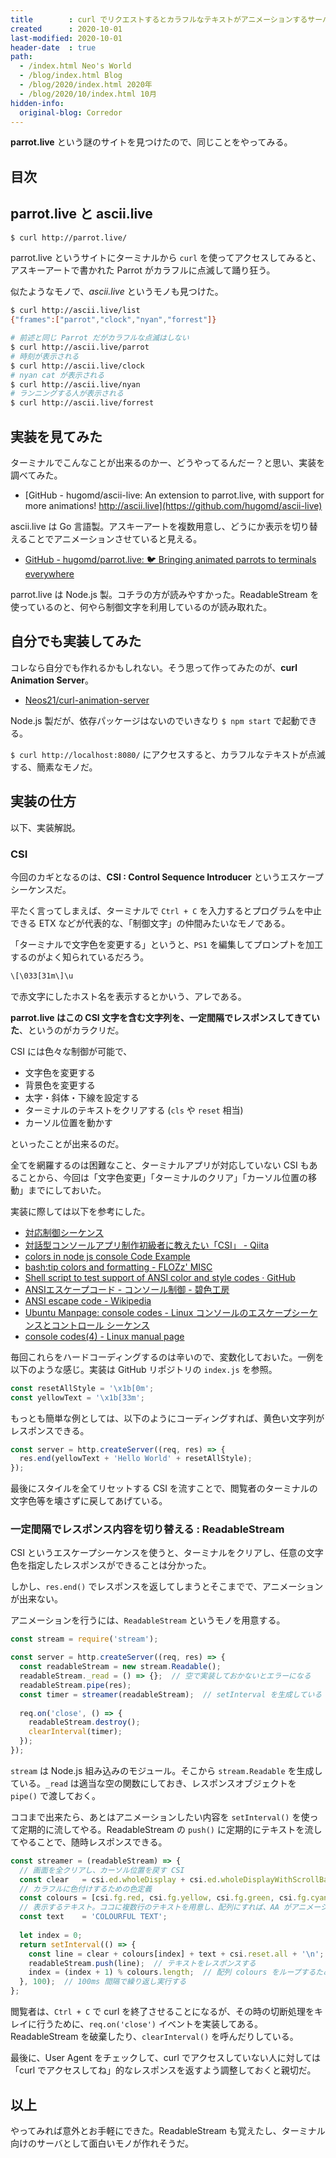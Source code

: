 ```yaml
---
title        : curl でリクエストするとカラフルなテキストがアニメーションするサーバを作る
created      : 2020-10-01
last-modified: 2020-10-01
header-date  : true
path:
  - /index.html Neo's World
  - /blog/index.html Blog
  - /blog/2020/index.html 2020年
  - /blog/2020/10/index.html 10月
hidden-info:
  original-blog: Corredor
---
```


__parrot.live__ という謎のサイトを見つけたので、同じことをやってみる。

## 目次

## parrot.live と ascii.live

```bash
$ curl http://parrot.live/
```

parrot.live というサイトにターミナルから `curl` を使ってアクセスしてみると、アスキーアートで書かれた Parrot がカラフルに点滅して踊り狂う。

似たようなモノで、_ascii.live_ というモノも見つけた。

```bash
$ curl http://ascii.live/list
{"frames":["parrot","clock","nyan","forrest"]}

# 前述と同じ Parrot だがカラフルな点滅はしない
$ curl http://ascii.live/parrot
# 時刻が表示される
$ curl http://ascii.live/clock
# nyan cat が表示される
$ curl http://ascii.live/nyan
# ランニングする人が表示される
$ curl http://ascii.live/forrest
```

## 実装を見てみた

ターミナルでこんなことが出来るのかー、どうやってるんだー？と思い、実装を調べてみた。

- [GitHub - hugomd/ascii-live: An extension to parrot.live, with support for more animations! http://ascii.live](https://github.com/hugomd/ascii-live)

ascii.live は Go 言語製。アスキーアートを複数用意し、どうにか表示を切り替えることでアニメーションさせていると見える。

- [GitHub - hugomd/parrot.live: 🐦 Bringing animated parrots to terminals everywhere](https://github.com/hugomd/parrot.live)

parrot.live は Node.js 製。コチラの方が読みやすかった。ReadableStream を使っているのと、何やら制御文字を利用しているのが読み取れた。

## 自分でも実装してみた

コレなら自分でも作れるかもしれない。そう思って作ってみたのが、__curl Animation Server__。

- [Neos21/curl-animation-server](https://github.com/Neos21/curl-animation-server)

Node.js 製だが、依存パッケージはないのでいきなり `$ npm start` で起動できる。

`$ curl http://localhost:8080/` にアクセスすると、カラフルなテキストが点滅する、簡素なモノだ。

## 実装の仕方

以下、実装解説。

### CSI

今回のカギとなるのは、__CSI : Control Sequence Introducer__ というエスケープシーケンスだ。

平たく言ってしまえば、ターミナルで `Ctrl + C` を入力するとプログラムを中止できる ETX などが代表的な、「制御文字」の仲間みたいなモノである。

「ターミナルで文字色を変更する」というと、`PS1` を編集してプロンプトを加工するのがよく知られているだろう。

```bash
\[\033[31m\]\u
```

で赤文字にしたホスト名を表示するとかいう、アレである。

__parrot.live はこの CSI 文字を含む文字列を、一定間隔でレスポンスしてきていた__、というのがカラクリだ。

CSI には色々な制御が可能で、

- 文字色を変更する
- 背景色を変更する
- 太字・斜体・下線を設定する
- ターミナルのテキストをクリアする (`cls` や `reset` 相当)
- カーソル位置を動かす

といったことが出来るのだ。

全てを網羅するのは困難なこと、ターミナルアプリが対応していない CSI もあることから、今回は「文字色変更」「ターミナルのクリア」「カーソル位置の移動」までにしておいた。

実装に際しては以下を参考にした。

- [対応制御シーケンス](https://ttssh2.osdn.jp/manual/4/ja/about/ctrlseq.html)
- [対話型コンソールアプリ制作初級者に教えたい「CSI」 - Qiita](https://qiita.com/ryoto20707/items/371ac1dd41da0bcb1f70)
- [colors in node js console Code Example](https://www.codegrepper.com/code-examples/javascript/colors+in+node+js+console)
- [bash:tip colors and formatting - FLOZz' MISC](https://misc.flogisoft.com/bash/tip_colors_and_formatting)
- [Shell script to test support of ANSI color and style codes · GitHub](https://gist.github.com/mxmerz/92e97cd27857a9ba787b)
- [ANSIエスケープコード - コンソール制御 - 碧色工房](https://www.mm2d.net/main/prog/c/console-02.html)
- [ANSI escape code - Wikipedia](https://en.wikipedia.org/wiki/ANSI_escape_code)
- [Ubuntu Manpage: console codes - Linux コンソールのエスケープシーケンスとコントロール シーケンス](http://manpages.ubuntu.com/manpages/bionic/ja/man4/console_codes.4.html)
- [console codes(4) - Linux manual page](https://man7.org/linux/man-pages/man4/console_codes.4.html)

毎回これらをハードコーディングするのは辛いので、変数化しておいた。一例を以下のような感じ。実装は GitHub リポジトリの `index.js` を参照。

```javascript
const resetAllStyle = '\x1b[0m';
const yellowText = '\x1b[33m';
```

もっとも簡単な例としては、以下のようにコーディングすれば、黄色い文字列がレスポンスできる。

```javascript
const server = http.createServer((req, res) => {
  res.end(yellowText + 'Hello World' + resetAllStyle);
});
```

最後にスタイルを全てリセットする CSI を流すことで、閲覧者のターミナルの文字色等を壊さずに戻してあげている。

### 一定間隔でレスポンス内容を切り替える : ReadableStream

CSI というエスケープシーケンスを使うと、ターミナルをクリアし、任意の文字色を指定したレスポンスができることは分かった。

しかし、`res.end()` でレスポンスを返してしまうとそこまでで、アニメーションが出来ない。

アニメーションを行うには、`ReadableStream` というモノを用意する。

```javascript
const stream = require('stream');

const server = http.createServer((req, res) => {
  const readableStream = new stream.Readable();
  readableStream._read = () => {};  // 空で実装しておかないとエラーになる
  readableStream.pipe(res);
  const timer = streamer(readableStream);  // setInterval を生成している・後述
  
  req.on('close', () => {
    readableStream.destroy();
    clearInterval(timer);
  });
});
```

`stream` は Node.js 組み込みのモジュール。そこから `stream.Readable` を生成している。`_read` は適当な空の関数にしておき、レスポンスオブジェクトを `pipe()` で渡しておく。

ココまで出来たら、あとはアニメーションしたい内容を `setInterval()` を使って定期的に流してやる。ReadableStream の `push()` に定期的にテキストを流してやることで、随時レスポンスできる。

```javascript
const streamer = (readableStream) => {
  // 画面を全クリアし、カーソル位置を戻す CSI
  const clear   = csi.ed.wholeDisplay + csi.ed.wholeDisplayWithScrollBack + csi.cu.cup;
  // カラフルに色付けするための色定義
  const colours = [csi.fg.red, csi.fg.yellow, csi.fg.green, csi.fg.cyan, csi.fg.blue, csi.fg.magenta, csi.fg.white];
  // 表示するテキスト。ココに複数行のテキストを用意し、配列にすれば、AA がアニメーションするような動きにできる
  const text    = 'COLOURFUL TEXT';
  
  let index = 0;
  return setInterval(() => {
    const line = clear + colours[index] + text + csi.reset.all + '\n';  // 末尾にリセットを組み込んでおく
    readableStream.push(line);  // テキストをレスポンスする
    index = (index + 1) % colours.length;  // 配列 colours をループするためのイディオム
  }, 100);  // 100ms 間隔で繰り返し実行する
};
```

閲覧者は、`Ctrl + C` で curl を終了させることになるが、その時の切断処理をキレイに行うために、`req.on('close')` イベントを実装してある。ReadableStream を破棄したり、`clearInterval()` を呼んだりしている。

最後に、User Agent をチェックして、curl でアクセスしていない人に対しては「curl でアクセスしてね」的なレスポンスを返すよう調整しておくと親切だ。

## 以上

やってみれば意外とお手軽にできた。ReadableStream も覚えたし、ターミナル向けのサーバとして面白いモノが作れそうだ。
